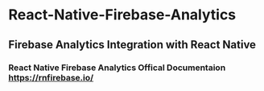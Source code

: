 # React-Native-Firebase-Analytics

## Firebase Analytics Integration with React Native

### React Native Firebase Analytics Offical Documentaion https://rnfirebase.io/

